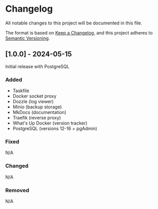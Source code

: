 # Changelog

All notable changes to this project will be documented in this file.

The format is based on [Keep a Changelog](https://keepachangelog.com/en/1.1.0/),
and this project adheres to [Semantic Versioning](https://semver.org/spec/v2.0.0.html).

## [1.0.0] - 2024-05-15

Initial release with PostgreSQL

### Added

- Taskfile
- Docker socket proxy
- Dozzle (log viewer)
- Minio (backup storage)
- MkDocs (documentation)
- Traefik (reverse proxy)
- What's Up Docker (version tracker)
- PostgreSQL (versions 12-16 + pgAdmin)

### Fixed

N/A

### Changed

N/A

### Removed

N/A
